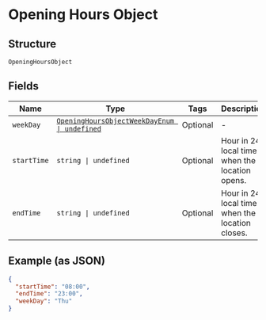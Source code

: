 
# Opening Hours Object

## Structure

`OpeningHoursObject`

## Fields

| Name | Type | Tags | Description |
|  --- | --- | --- | --- |
| `weekDay` | [`OpeningHoursObjectWeekDayEnum \| undefined`](../../doc/models/opening-hours-object-week-day-enum.md) | Optional | - |
| `startTime` | `string \| undefined` | Optional | Hour in 24h local time when the location opens. |
| `endTime` | `string \| undefined` | Optional | Hour in 24h local time when the location closes. |

## Example (as JSON)

```json
{
  "startTime": "08:00",
  "endTime": "23:00",
  "weekDay": "Thu"
}
```

